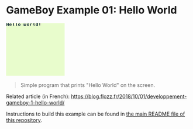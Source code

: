 # GameBoy Example 01: Hello World

![Hello World Screenshot](01-hello-world/hello_screenshot.png)

> Simple program that prints "Hello World" on the screen.

Related article (in French): https://blog.flozz.fr/2018/10/01/developpement-gameboy-1-hello-world/

Instructions to build this example can be found in [the main README file of this repository](https://github.com/flozz/gameboy-examples/#compiling-examples).
